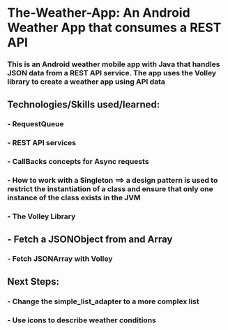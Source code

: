 # The-Weather-App: An Android Weather App that consumes a REST API
### This is an Android weather mobile app with Java that handles JSON data from a REST API service. The app uses the Volley library to create a weather app using API data

## Technologies/Skills used/learned:
### - RequestQueue
### - REST API services
### - CallBacks concepts for Async requests
### - How to work with a Singleton ==> a design pattern is used to restrict the instantiation of a class and ensure that only one instance of the class exists in the JVM
### - The Volley Library
## - Fetch a JSONObject from and Array
### - Fetch JSONArray with Volley

## Next Steps:
### - Change the simple_list_adapter to a more complex list
### - Use icons to describe weather conditions

